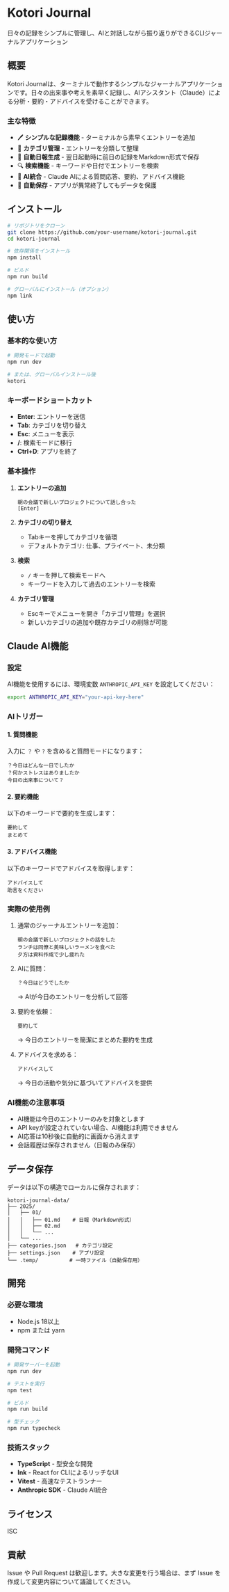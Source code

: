 # Kotori Journal

日々の記録をシンプルに管理し、AIと対話しながら振り返りができるCLIジャーナルアプリケーション

## 概要

Kotori Journalは、ターミナルで動作するシンプルなジャーナルアプリケーションです。日々の出来事や考えを素早く記録し、AIアシスタント（Claude）による分析・要約・アドバイスを受けることができます。

### 主な特徴

- 🖊️ **シンプルな記録機能** - ターミナルから素早くエントリーを追加
- 📁 **カテゴリ管理** - エントリーを分類して整理
- 📅 **自動日報生成** - 翌日起動時に前日の記録をMarkdown形式で保存
- 🔍 **検索機能** - キーワードや日付でエントリーを検索
- 🤖 **AI統合** - Claude AIによる質問応答、要約、アドバイス機能
- 💾 **自動保存** - アプリが異常終了してもデータを保護

## インストール

```bash
# リポジトリをクローン
git clone https://github.com/your-username/kotori-journal.git
cd kotori-journal

# 依存関係をインストール
npm install

# ビルド
npm run build

# グローバルにインストール（オプション）
npm link
```

## 使い方

### 基本的な使い方

```bash
# 開発モードで起動
npm run dev

# または、グローバルインストール後
kotori
```

### キーボードショートカット

- **Enter**: エントリーを送信
- **Tab**: カテゴリを切り替え
- **Esc**: メニューを表示
- **/**: 検索モードに移行
- **Ctrl+D**: アプリを終了

### 基本操作

1. **エントリーの追加**
   ```
   朝の会議で新しいプロジェクトについて話し合った
   [Enter]
   ```

2. **カテゴリの切り替え**
   - Tabキーを押してカテゴリを循環
   - デフォルトカテゴリ: 仕事、プライベート、未分類

3. **検索**
   - `/` キーを押して検索モードへ
   - キーワードを入力して過去のエントリーを検索

4. **カテゴリ管理**
   - Escキーでメニューを開き「カテゴリ管理」を選択
   - 新しいカテゴリの追加や既存カテゴリの削除が可能

## Claude AI機能

### 設定

AI機能を使用するには、環境変数 `ANTHROPIC_API_KEY` を設定してください：

```bash
export ANTHROPIC_API_KEY="your-api-key-here"
```

### AIトリガー

#### 1. 質問機能
入力に `？` や `?` を含めると質問モードになります：

```
？今日はどんな一日でしたか
？何かストレスはありましたか
今日の出来事について？
```

#### 2. 要約機能
以下のキーワードで要約を生成します：

```
要約して
まとめて
```

#### 3. アドバイス機能
以下のキーワードでアドバイスを取得します：

```
アドバイスして
助言をください
```

### 実際の使用例

1. 通常のジャーナルエントリーを追加：
   ```
   朝の会議で新しいプロジェクトの話をした
   ランチは同僚と美味しいラーメンを食べた
   夕方は資料作成で少し疲れた
   ```

2. AIに質問：
   ```
   ？今日はどうでしたか
   ```
   → AIが今日のエントリーを分析して回答

3. 要約を依頼：
   ```
   要約して
   ```
   → 今日のエントリーを簡潔にまとめた要約を生成

4. アドバイスを求める：
   ```
   アドバイスして
   ```
   → 今日の活動や気分に基づいてアドバイスを提供

### AI機能の注意事項

- AI機能は今日のエントリーのみを対象とします
- API keyが設定されていない場合、AI機能は利用できません
- AI応答は10秒後に自動的に画面から消えます
- 会話履歴は保存されません（日報のみ保存）

## データ保存

データは以下の構造でローカルに保存されます：

```
kotori-journal-data/
├── 2025/
│   ├── 01/
│   │   ├── 01.md    # 日報（Markdown形式）
│   │   ├── 02.md
│   │   └── ...
│   └── ...
├── categories.json   # カテゴリ設定
├── settings.json    # アプリ設定
└── .temp/          # 一時ファイル（自動保存用）
```

## 開発

### 必要な環境

- Node.js 18以上
- npm または yarn

### 開発コマンド

```bash
# 開発サーバーを起動
npm run dev

# テストを実行
npm test

# ビルド
npm run build

# 型チェック
npm run typecheck
```

### 技術スタック

- **TypeScript** - 型安全な開発
- **Ink** - React for CLIによるリッチなUI
- **Vitest** - 高速なテストランナー
- **Anthropic SDK** - Claude AI統合

## ライセンス

ISC

## 貢献

Issue や Pull Request は歓迎します。大きな変更を行う場合は、まず Issue を作成して変更内容について議論してください。
